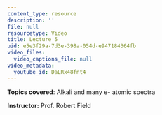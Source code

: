 ```yaml
---
content_type: resource
description: ''
file: null
resourcetype: Video
title: Lecture 5
uid: e5e3f29a-7d3e-398a-054d-e947184364fb
video_files:
  video_captions_file: null
video_metadata:
  youtube_id: DaLRx48fnt4
---
```


**Topics covered**: Alkali and many e- atomic spectra

**Instructor:** Prof. Robert Field